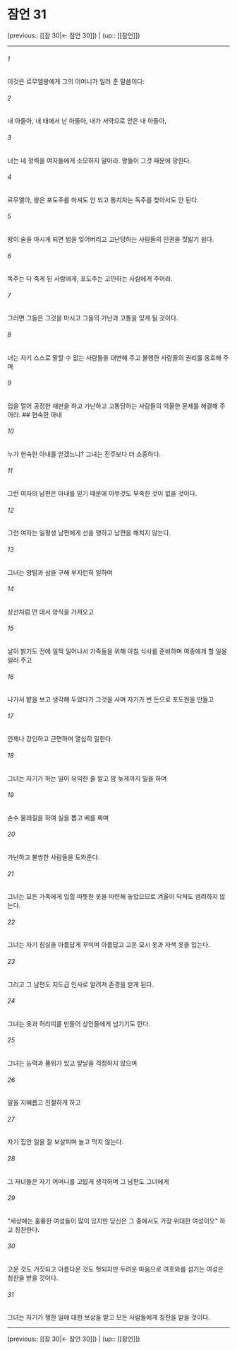 # 잠언 31

(previous:: [[잠 30|← 잠언 30]]) | (up:: [[잠언]])

***




###### 1 

이것은 르무엘왕에게 그의 어머니가 일러 준 말씀이다: 



###### 2 

내 아들아, 내 태에서 난 아들아, 내가 서약으로 얻은 내 아들아, 



###### 3 

너는 네 정력을 여자들에게 소모하지 말아라. 왕들이 그것 때문에 망한다. 



###### 4 

르무엘아, 왕은 포도주를 마셔도 안 되고 통치자는 독주를 찾아서도 안 된다. 



###### 5 

왕이 술을 마시게 되면 법을 잊어버리고 고난당하는 사람들의 인권을 짓밟기 쉽다. 



###### 6 

독주는 다 죽게 된 사람에게, 포도주는 고민하는 사람에게 주어라. 



###### 7 

그러면 그들은 그것을 마시고 그들의 가난과 고통을 잊게 될 것이다. 



###### 8 

너는 자기 스스로 말할 수 없는 사람들을 대변해 주고 불행한 사람들의 권리를 옹호해 주며 



###### 9 

입을 열어 공정한 재판을 하고 가난하고 고통당하는 사람들의 억울한 문제를 해결해 주어라. ## 현숙한 아내 



###### 10 

누가 현숙한 아내를 얻겠느냐? 그녀는 진주보다 더 소중하다. 



###### 11 

그런 여자의 남편은 아내를 믿기 때문에 아무것도 부족한 것이 없을 것이다. 



###### 12 

그런 여자는 일평생 남편에게 선을 행하고 남편을 해치지 않는다. 



###### 13 

그녀는 양털과 삼을 구해 부지런히 일하며 



###### 14 

상선처럼 먼 데서 양식을 가져오고 



###### 15 

날이 밝기도 전에 일찍 일어나서 가족들을 위해 아침 식사를 준비하며 여종에게 할 일을 일러 주고 



###### 16 

나가서 밭을 보고 생각해 두었다가 그것을 사며 자기가 번 돈으로 포도원을 만들고 



###### 17 

언제나 강인하고 근면하며 열심히 일한다. 



###### 18 

그녀는 자기가 하는 일이 유익한 줄 알고 밤 늦게까지 일을 하며 



###### 19 

손수 물레질을 하여 실을 뽑고 베를 짜며 



###### 20 

가난하고 불쌍한 사람들을 도와준다. 



###### 21 

그녀는 모든 가족에게 입힐 따뜻한 옷을 마련해 놓았으므로 겨울이 닥쳐도 염려하지 않는다. 



###### 22 

그녀는 자기 침실을 아름답게 꾸미며 아름답고 고운 모시 옷과 자색 옷을 입는다. 



###### 23 

그리고 그 남편도 지도급 인사로 알려져 존경을 받게 된다. 



###### 24 

그녀는 옷과 허리띠를 만들어 상인들에게 넘기기도 한다. 



###### 25 

그녀는 능력과 품위가 있고 앞날을 걱정하지 않으며 



###### 26 

말을 지혜롭고 친절하게 하고 



###### 27 

자기 집안 일을 잘 보살피며 놀고 먹지 않는다. 



###### 28 

그 자녀들은 자기 어머니를 고맙게 생각하며 그 남편도 그녀에게 



###### 29 

"세상에는 훌륭한 여성들이 많이 있지만 당신은 그 중에서도 가장 위대한 여성이오" 하고 칭찬한다. 



###### 30 

고운 것도 거짓되고 아름다운 것도 헛되지만 두려운 마음으로 여호와를 섬기는 여성은 칭찬을 받을 것이다. 



###### 31 

그녀는 자기가 행한 일에 대한 보상을 받고 모든 사람들에게 칭찬을 받을 것이다.

***

(previous:: [[잠 30|← 잠언 30]]) | (up:: [[잠언]])
